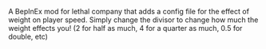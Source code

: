 A BepInEx mod for lethal company that adds a config file for the effect of weight on player speed. Simply change the divisor to change how much the weight effects you! (2 for half as much, 4 for a quarter as much, 0.5 for double, etc)
